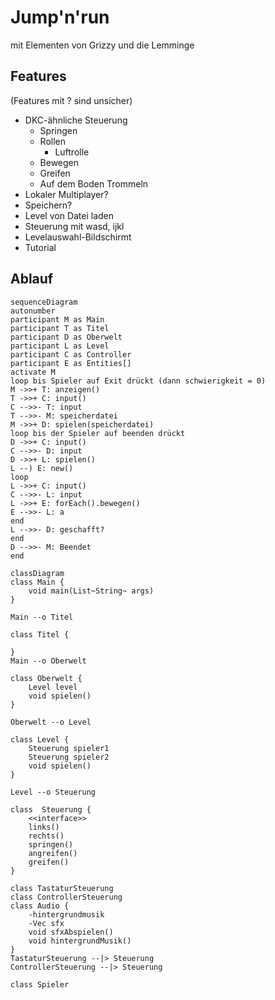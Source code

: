 # Jump'n'run
mit Elementen von Grizzy und die Lemminge
## Features
(Features mit ? sind unsicher)
- DKC-ähnliche Steuerung
    - Springen
    - Rollen
        - Luftrolle
    - Bewegen
    - Greifen
    - Auf dem Boden Trommeln
- Lokaler Multiplayer?
- Speichern?
- Level von Datei laden
- Steuerung mit wasd, ijkl
- Levelauswahl-Bildschirmt
- Tutorial


## Ablauf
```mermaid
sequenceDiagram
autonumber
participant M as Main
participant T as Titel
participant D as Oberwelt
participant L as Level
participant C as Controller
participant E as Entities[] 
activate M
loop bis Spieler auf Exit drückt (dann schwierigkeit = 0)
M ->>+ T: anzeigen()
T ->>+ C: input()
C -->>- T: input
T -->>- M: speicherdatei
M ->>+ D: spielen(speicherdatei)
loop bis der Spieler auf beenden drückt
D ->>+ C: input()
C -->>- D: input
D ->>+ L: spielen()
L --) E: new()
loop
L ->>+ C: input()
C -->>- L: input
L ->>+ E: forEach().bewegen()
E -->>- L: a
end
L -->>- D: geschafft?
end
D -->>- M: Beendet
end   
```

```mermaid
classDiagram
class Main {
    void main(List~String~ args)
}

Main --o Titel 

class Titel {
    
}
Main --o Oberwelt

class Oberwelt {
    Level level 
    void spielen()
}

Oberwelt --o Level

class Level {
    Steuerung spieler1
    Steuerung spieler2
    void spielen()
}

Level --o Steuerung

class  Steuerung {
    <<interface>>
    links()
    rechts()
    springen()
    angreifen()
    greifen()
}

class TastaturSteuerung
class ControllerSteuerung
class Audio {
    -hintergrundmusik
    -Vec sfx
    void sfxAbspielen()
    void hintergrundMusik()
}
TastaturSteuerung --|> Steuerung
ControllerSteuerung --|> Steuerung

class Spieler 


```
